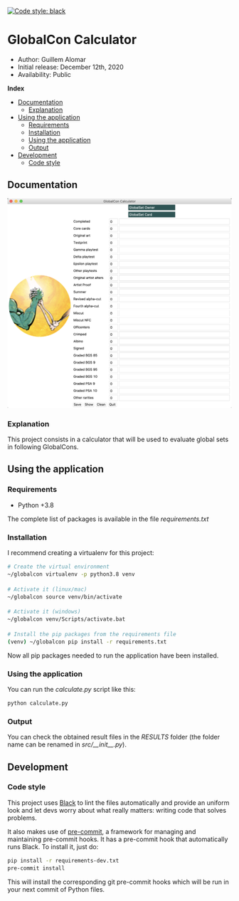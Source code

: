 [![Code style:
black](https://img.shields.io/badge/code%20style-black-000000.svg?style=for-the-badge)](https://github.com/psf/black)

# GlobalCon Calculator

*    Author: Guillem Alomar
*    Initial release: December 12th, 2020
*    Availability: Public

**Index**
* [Documentation](#documentation)
    * [Explanation](#explanation)
* [Using the application](#using-the-application)
    * [Requirements](#requirements)
    * [Installation](#installation)
    * [Using the application](#using-the-application)
    * [Output](#output)
* [Development](#development)
    * [Code style](#code-style)

## Documentation

![alt text][logo2]

[logo2]: documentation/UI.png "ClassificationAutomation"


### Explanation

This project consists in a calculator that will be used to evaluate global
sets in following GlobalCons.

## Using the application

### Requirements

- Python +3.8

The complete list of packages is available in the file _requirements.txt_

### Installation

I recommend creating a virtualenv for this project:
```bash
# Create the virtual environment
~/globalcon virtualenv -p python3.8 venv

# Activate it (linux/mac)
~/globalcon source venv/bin/activate

# Activate it (windows)
~/globalcon venv/Scripts/activate.bat

# Install the pip packages from the requirements file
(venv) ~/globalcon pip install -r requirements.txt
```
Now all pip packages needed to run the application have been installed.

### Using the application

You can run the  _calculate.py_ script like this:
```bash
python calculate.py
```

### Output

You can check the obtained result files in the _RESULTS_ folder (the 
folder name can be renamed in _src/\_\_init\_\_.py_).

## Development

### Code style

This project uses [Black](https://github.com/psf/black) to lint the files
automatically and provide an uniform look and let devs worry about what really
matters: writing code that solves problems.

It also makes use of [pre-commit](https://pre-commit.com/), a framework for
managing and maintaining pre-commit hooks. It has a pre-commit hook that
automatically runs Black. To install it, just do:

```bash
pip install -r requirements-dev.txt
pre-commit install
```

This will install the corresponding git pre-commit hooks which will be run in
your next commit of Python files.
